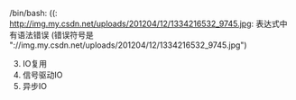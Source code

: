 /bin/bash: ((: http://img.my.csdn.net/uploads/201204/12/1334216532_9745.jpg: 表达式中有语法错误 (错误符号是 "://img.my.csdn.net/uploads/201204/12/1334216532_9745.jpg")
  
   
   
3. IO复用
4. 信号驱动IO
5. 异步IO
